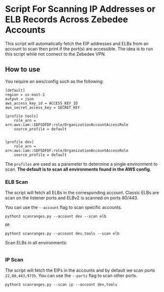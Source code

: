 # Script For Scanning IP Addresses or ELB Records Across Zebedee Accounts

This script will automatically fetch the EIP addresses and ELBs from an account to scan then print if the port(s) are accessible.  The idea is to run this script while not connect to the Zebedee VPN.

## How to use

You require an aws/config such as the following:

```
[default]
region = us-east-1
output = json
aws_access_key_id = ACCESS_KEY_ID
aws_secret_access_key = SECRET_KEY

[profile tools]
    role_arn = arn:aws:iam::SDFSDFDF:role/OrganizationAccountAccessRole
    source_profile = default


[profile dev]
    role_arn = arn:aws:iam::SDFSDFDF:role/OrganizationAccountAccessRole
    source_profile = default
```


The `profiles` are used as a parameter to determine a single environment to scan.  **The default is to scan all environments found in the AWS config**.

### ELB Scan

The script will fetch all ELBs in the corresponding account.  Classic ELBs are scan on the listener ports and ELBv2 is scanned on ports 80/443.

You can use the `--account` flag to scan specific accounts.

```
python3 scanranges.py --account dev --scan elb

OR 

python3 scanranges.py --account dev,tools --scan elb
```

Scan ELBs in all environments:

```

```



### IP Scan

The script will fetch the EIPs in the accounts and by default we scan ports `22,80,443,9735`.  You can use the `--ports` flag to scan other ports.

```
python3 scanranges.py --scan ip --account dev,tools


```

